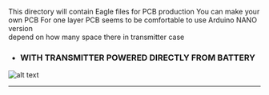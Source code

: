 This directory will contain Eagle files for PCB production
You can make your own PCB
For one layer PCB seems to be comfortable to use Arduino NANO version    
depend on how many space there in transmitter case 
* ### **WITH TRANSMITTER POWERED DIRECTLY FROM BATTERY** 
![alt text](https://github.com/Gabapentin/Arduino-RC-6CH-Radio-control/blob/master/Docs/Images/ARDUINO_RC_Battery_Powered_PCB.png)

***
